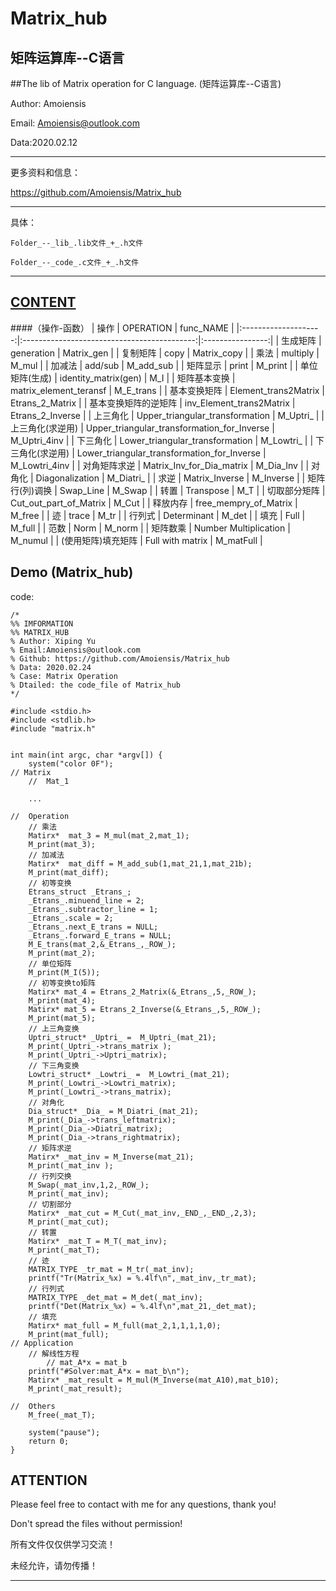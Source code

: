 Matrix_hub
=======================================
矩阵运算库--C语言
---------------------------------------
##The lib of Matrix operation for C language. (矩阵运算库--C语言) 

Author: Amoiensis

Email: Amoiensis@outlook.com

Data:2020.02.12
***************************************************************
更多资料和信息：

https://github.com/Amoiensis/Matrix_hub
***************************************************************

具体：
	
	Folder_--_lib_.lib文件_+_.h文件

	Folder_--_code_.c文件_+_.h文件

***************************************************************

[CONTENT](https://github.com/Amoiensis/Matrix_hub)
---------------------------------------
####（操作-函数）
|         操作         |                  OPERATION                  |     func_NAME    |
|:--------------------:|:-------------------------------------------:|:----------------:|
|       生成矩阵       |                  generation                 |    Matrix_gen    |
|       复制矩阵       |                     copy                    |    Matrix_copy   |
|         乘法         |                   multiply                  |       M_mul      |
|        加减法        |                   add/sub                   |     M_add_sub    |
|       矩阵显示       |                    print                    |      M_print     |
|    单位矩阵(生成)    |             identity_matrix(gen)            |        M_I       |
|     矩阵基本变换     |            matrix_element_teransf           |     M_E_trans    |
|     基本变换矩阵     |             Element_trans2Matrix            |  Etrans_2_Matrix |
| 基本变换矩阵的逆矩阵 |           inv_Element_trans2Matrix          | Etrans_2_Inverse |
|       上三角化       |       Upper_triangular_transformation       |     M_Uptri_     |
|   上三角化(求逆用)   | Upper_triangular_transformation_for_Inverse |   M_Uptri_4inv   |
|       下三角化       |       Lower_triangular_transformation       |     M_Lowtri_    |
|   下三角化(求逆用)   | Lower_triangular_transformation_for_Inverse |   M_Lowtri_4inv  |
|     对角矩阵求逆     |          Matrix_Inv_for_Dia_matrix          |     M_Dia_Inv    |
|        对角化        |               Diagonalization               |     M_Diatri_    |
|         求逆         |                Matrix_Inverse               |     M_Inverse    |
|    矩阵行(列)调换    |                  Swap_Line                  |      M_Swap      |
|         转置         |                  Transpose                  |        M_T       |
|     切取部分矩阵     |            Cut_out_part_of_Matrix           |       M_Cut      |
|       释放内存       |            free_mempry_of_Matrix            |      M_free      |
|          迹          |                    trace                    |       M_tr       |
|        行列式        |                 Determinant                 |       M_det      |
|         填充         |                     Full                    |       M_full     |
|         范数         |                     Norm                    |       M_norm     |
|       矩阵数乘       |             Number Multiplication           |       M_numul    |
|  (使用矩阵)填充矩阵   |                Full with matrix             |      M_matFull   |

Demo (Matrix_hub)
---------------------------------------
code:
```
/*
%% IMFORMATION
%% MATRIX_HUB
% Author: Xiping Yu
% Email:Amoiensis@outlook.com
% Github: https://github.com/Amoiensis/Matrix_hub
% Data: 2020.02.24 
% Case: Matrix Operation 
% Dtailed: the code_file of Matrix_hub
*/ 

#include <stdio.h>
#include <stdlib.h>
#include "matrix.h"


int main(int argc, char *argv[]) {
	system("color 0F");
// Matrix
	//	Mat_1
	
	...
	
//	Operation
	// 乘法 
	Matirx*  mat_3 = M_mul(mat_2,mat_1);
	M_print(mat_3);	
	// 加减法
	Matirx*  mat_diff = M_add_sub(1,mat_21,1,mat_21b);
	M_print(mat_diff);	
	// 初等变换 
	Etrans_struct _Etrans_;
	_Etrans_.minuend_line = 2;
	_Etrans_.subtractor_line = 1;
	_Etrans_.scale = 2;
	_Etrans_.next_E_trans = NULL;
	_Etrans_.forward_E_trans = NULL;
	M_E_trans(mat_2,&_Etrans_,_ROW_);
	M_print(mat_2);
	// 单位矩阵 
	M_print(M_I(5));
	// 初等变换to矩阵 
	Matirx* mat_4 = Etrans_2_Matrix(&_Etrans_,5,_ROW_);
	M_print(mat_4);
	Matirx* mat_5 = Etrans_2_Inverse(&_Etrans_,5,_ROW_);
	M_print(mat_5);
	// 上三角变换
	Uptri_struct* _Uptri_ =  M_Uptri_(mat_21);
	M_print(_Uptri_->trans_matrix );
	M_print(_Uptri_->Uptri_matrix);
	// 下三角变换
	Lowtri_struct* _Lowtri_ =  M_Lowtri_(mat_21);
	M_print(_Lowtri_->Lowtri_matrix);
	M_print(_Lowtri_->trans_matrix);
	// 对角化
	Dia_struct* _Dia_ = M_Diatri_(mat_21);
	M_print(_Dia_->trans_leftmatrix);
	M_print(_Dia_->Diatri_matrix);
	M_print(_Dia_->trans_rightmatrix);
	// 矩阵求逆 
	Matirx* _mat_inv = M_Inverse(mat_21);
	M_print(_mat_inv );
	// 行列交换
	M_Swap(_mat_inv,1,2,_ROW_);
	M_print(_mat_inv); 
	// 切割部分
	Matirx* _mat_cut = M_Cut(_mat_inv,_END_,_END_,2,3);
	M_print(_mat_cut);
	// 转置
	Matirx* _mat_T = M_T(_mat_inv);
	M_print(_mat_T);
	// 迹
	MATRIX_TYPE _tr_mat = M_tr(_mat_inv);
	printf("Tr(Matrix_%x) = %.4lf\n",_mat_inv,_tr_mat);
	// 行列式
	MATRIX_TYPE _det_mat = M_det(_mat_inv);
	printf("Det(Matrix_%x) = %.4lf\n",mat_21,_det_mat);
	// 填充
	Matirx* mat_full = M_full(mat_2,1,1,1,1,0);
	M_print(mat_full);
// Application
	// 解线性方程
		// mat_A*x = mat_b
	printf("#Solver:mat_A*x = mat_b\n");
	Matirx* _mat_result = M_mul(M_Inverse(mat_A10),mat_b10);
	M_print(_mat_result);
	
//  Others
	M_free(_mat_T);
	
	system("pause"); 
	return 0;
}
```

ATTENTION
---------------------------------------
Please feel free to contact with me for any questions, thank you!

Don't spread the files without permission!

所有文件仅仅供学习交流！

未经允许，请勿传播！
***************************************
